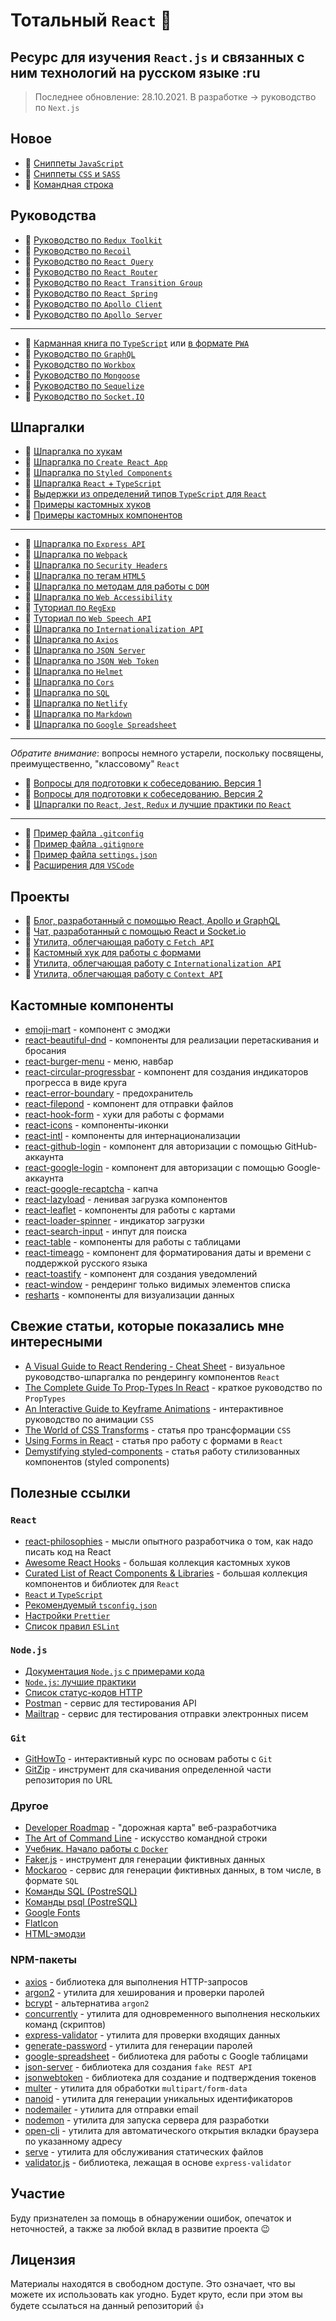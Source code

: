 # Тотальный `React` :metal:

## Ресурс для изучения `React.js` и связанных с ним технологий на русском языке :ru

> Последнее обновление: 28.10.2021. В разработке -> руководство по `Next.js`

## Новое

- :memo: [Сниппеты `JavaScript`](./md/snippets_javascript.md)
- :memo: [Сниппеты `CSS` и `SASS`](./md/snippets_csssass.md)
- :memo: [Командная строка](./md/command_line.md)

## Руководства

- :page_with_curl: [Руководство по `Redux Toolkit`](./md/redux-toolkit.md)
- :page_with_curl: [Руководство по `Recoil`](./md/recoil.md)
- :page_with_curl: [Руководство по `React Query`](./md/react-query.md)
- :page_with_curl: [Руководство по `React Router`](./md/react-router.md)
- :page_with_curl: [Руководство по `React Transition Group`](./md/react-transition-group.md)
- :page_with_curl: [Руководство по `React Spring`](./md/react-spring.md)
- :page_with_curl: [Руководство по `Apollo Client`](./md/apollo/client.md)
- :page_with_curl: [Руководство по `Apollo Server`](./md/apollo/server.md)

---

- :page_with_curl: [Карманная книга по `TypeScript`](./md/ts.md) или [в формате `PWA`](https://typescript-handbook.ru/)
- :page_with_curl: [Руководство по `GraphQL`](./md/graphql.md)
- :page_with_curl: [Руководство по `Workbox`](./md/wb/wb.md)
- :page_with_curl: [Руководство по `Mongoose`](./md/mongoose.md)
- :page_with_curl: [Руководство по `Sequelize`](./md/sequelize.md)
- :page_with_curl: [Руководство по `Socket.IO`](./md/socket/README.md)

## Шпаргалки

- :memo: [Шпаргалка по хукам](./md/hooks.md)
- :memo: [Шпаргалка по `Create React App`](./md/create-react-app.md)
- :memo: [Шпаргалка по `Styled Components`](./md/styled-components.md)
- :memo: [Шпаргалка `React` + `TypeScript`](./md/react-typescript.md)
- :memo: [Выдержки из определений типов `TypeScript` для `React`](./md/react-types.md)
- :memo: [Примеры кастомных хуков](./md/custom-hooks.md)
- :memo: [Примеры кастомных компонентов](./md/custom-components.md)

---

- :memo: [Шпаргалка по `Express API`](./md/express-api.md)
- :memo: [Шпаргалка по `Webpack`](./md/webpack.md)
- :memo: [Шпаргалка по `Security Headers`](./md/security/security.md)
- :memo: [Шпаргалка по тегам `HTML5`](./md/html5.md)
- :memo: [Шпаргалка по методам для работы с `DOM`](./md/js-dom.md)
- :memo: [Шпаргалка по `Web Accessibility`](./md/access/access.md)
- :memo: [Туториал по `RegExp`](./md/regexp/regexp.md)
- :memo: [Туториал по `Web Speech API`](./md/regexp/regexp.md)
- :memo: [Шпаргалка по `Internationalization API`](./md/intl.md)
- :memo: [Шпаргалка по `Axios`](./md/axios.md)
- :memo: [Шпаргалка по `JSON Server`](./md/json-server/README.md)
- :memo: [Шпаргалка по `JSON Web Token`](./md/jsonwebtoken.md)
- :memo: [Шпаргалка по `Helmet`](./md/helmet.md)
- :memo: [Шпаргалка по `Cors`](./md/cors.md)
- :memo: [Шпаргалка по `SQL`](./md/sql.md)
- :memo: [Шпаргалка по `Netlify`](./md/netlify.md)
- :memo: [Шпаргалка по `Markdown`](./md/markdown.md)
- :memo: [Шпаргалка по `Google Spreadsheet`](./md/google-spreadsheet.md)

---

_Обратите внимание_: вопросы немного устарели, поскольку посвящены, преимущественно, "классовому" `React`

- :page_with_curl: [Вопросы для подготовки к собеседованию. Версия 1](./md/questions_react.md)
- :page_with_curl: [Вопросы для подготовки к собеседованию. Версия 2](./md/questions_react-v2.md)
- :memo: [Шпаргалки по `React`, `Jest`, `Redux` и лучшие практики по `React`](./md/cheatsheets-bestpractices.md)

---

- :floppy_disk: [Пример файла `.gitconfig`](./assets/.gitconfig)
- :floppy_disk: [Пример файла `.gitignore`](./assets/.gitignore)
- :floppy_disk: [Пример файла `settings.json`](./assets/settings.json)
- :memo: [Расширения для `VSCode`](./md/extensions.md)

## Проекты

- :link: [Блог, разработанный с помощью React, Apollo и GraphQL](https://github.com/harryheman/React-Apollo-GraphQL-Social-App)
- :link: [Чат, разработанный с помощью React и Socket.io](https://github.com/harryheman/React-Socket.io-Chat-App)
- :link: [Утилита, облегчающая работу с `Fetch API`](https://github.com/harryheman/simple-fetch)
- :link: [Кастомный хук для работы с формами](https://github.com/harryheman/simple-form-react)
- :link: [Утилита, облегчающая работу с `Internationalization API`](https://github.com/harryheman/easy-intl)
- :link: [Утилита, облегчающая работу с `Context API`](https://github.com/harryheman/react-simple-context)

## Кастомные компоненты

- [emoji-mart](https://github.com/missive/emoji-mart) - компонент с эмоджи
- [react-beautiful-dnd](https://github.com/vtereshyn/react-beautiful-dnd-ru) - компоненты для реализации перетаскивания и бросания
- [react-burger-menu](https://www.npmjs.com/package/react-burger-menu) - меню, навбар
- [react-circular-progressbar](https://www.npmjs.com/package/react-circular-progressbar) - компонент для создания индикаторов прогресса в виде круга
- [react-error-boundary](https://www.npmjs.com/package/react-error-boundary) - предохранитель
- [react-filepond](https://github.com/pqina/react-filepond) - компонент для отправки файлов
- [react-hook-form](https://react-hook-form.com/ru/) - хуки для работы с формами
- [react-icons](https://react-icons.github.io/react-icons/) - компоненты-иконки
- [react-intl](https://formatjs.io/) - компоненты для интернационализации
- [react-github-login](https://github.com/checkr/react-github-login) - компонент для авторизации с помощью GitHub-аккаунта
- [react-google-login](https://www.npmjs.com/package/react-google-login) - компонент для авторизации с помощью Google-аккаунта
- [react-google-recaptcha](https://www.npmjs.com/package/react-google-recaptcha) - капча
- [react-lazyload](https://www.npmjs.com/package/react-lazyload) - ленивая загрузка компонентов
- [react-leaflet](https://react-leaflet.js.org/) - компоненты для работы с картами
- [react-loader-spinner](https://www.npmjs.com/package/react-loader-spinner) - индикатор загрузки
- [react-search-input](https://www.npmjs.com/package/react-search-input) - инпут для поиска
- [react-table](https://react-table.tanstack.com/) - компоненты для работы с таблицами
- [react-timeago](https://www.npmjs.com/package/react-timeago) - компонент для форматирования даты и времени с поддержкой русского языка
- [react-toastify](https://github.com/fkhadra/react-toastify) - компонент для создания уведомлений
- [react-window](https://react-window.vercel.app/#/examples/list/fixed-size) - рендеринг только видимых элементов списка
- [resharts](https://recharts.org/en-US) - компоненты для визуализации данных

## Свежие статьи, которые показались мне интересными

- [A Visual Guide to React Rendering - Cheat Sheet](https://alexsidorenko.com/blog/react-render-cheat-sheet/) - визуальное руководство-шпаргалка по рендерингу компонентов `React`
- [The Complete Guide To Prop-Types In React](https://javascript.plainenglish.io/the-complete-guide-to-prop-types-in-react-9baa22e80ce4) - краткое руководство по `PropTypes`
- [An Interactive Guide to Keyframe Animations](https://www.joshwcomeau.com/animation/keyframe-animations/) - интерактивное руководство по анимации `CSS`
- [The World of CSS Transforms](https://www.joshwcomeau.com/css/transforms/) - статья про трансформации `CSS`
- [Using Forms in React](https://daveceddia.com/react-forms/) - статья про работу с формами в `React`
- [Demystifying styled-components](https://www.joshwcomeau.com/react/demystifying-styled-components/) - статья работу стилизованных компонентов (styled components)

## Полезные ссылки

### `React`

- [react-philosophies](https://github.com/mithi/react-philosophies) - мысли опытного разработчика о том, как надо писать код на React
- [Awesome React Hooks](https://github.com/rehooks/awesome-react-hooks) - большая коллекция кастомных хуков
- [Curated List of React Components & Libraries](https://github.com/brillout/awesome-react-components) - большая коллекция компонентов и библиотек для `React`
- [`React` и `TypeScript`](https://reactdev.ru/types/)
- [Рекомендуемый `tsconfig.json`](https://www.npmjs.com/package/@tsconfig/recommended)
- [Настройки `Prettier`](https://prettier.io/docs/en/options.html)
- [Список правил `ESLint`](https://eslint.org/docs/rules/)

### `Node.js`

- [Документация `Node.js` с примерами кода](https://nodejsdev.ru/doc/)
- [`Node.js`: лучшие практики](https://github.com/goldbergyoni/nodebestpractices/blob/master/README.russian.md)
- [Список статус-кодов HTTP](https://httpstatuses.com/)
- [Postman](https://www.postman.com/) - сервис для тестирования API
- [Mailtrap](https://mailtrap.io/) - сервис для тестирования отправки электронных писем

### `Git`

- [GitHowTo](https://githowto.com/ru) - интерактивный курс по основам работы с `Git`
- [GitZip](http://kinolien.github.io/gitzip/) - инструмент для скачивания определенной части репозитория по URL

### Другое

- [Developer Roadmap](https://github.com/kamranahmedse/developer-roadmap) - "дорожная карта" веб-разработчика
- [The Art of Command Line](https://github.com/jlevy/the-art-of-command-line) - искусство командной строки
- [Учебник. Начало работы с `Docker`](https://docs.microsoft.com/ru-ru/visualstudio/docker/tutorials/docker-tutorial)
- [Faker.js](https://fakerjsdocs.netlify.app/#browser-demo) - инструмент для генерации фиктивных данных
- [Mockaroo](https://www.mockaroo.com/) - сервис для генерации фиктивных данных, в том числе, в формате `SQL`
- [Команды SQL (PostreSQL)](https://postgrespro.ru/docs/postgresql/13/sql-commands)
- [Команды psql (PostreSQL)](https://postgrespro.ru/docs/postgresql/13/app-psql)
- [Google Fonts](https://fonts.google.com/)
- [FlatIcon](https://www.flaticon.com/)
- [HTML-эмодзи](https://www.w3schools.com/charsets/ref_emoji.asp)

### NPM-пакеты

- [axios](https://github.com/axios/axios) - библиотека для выполнения HTTP-запросов
- [argon2](https://www.npmjs.com/package/argon2) - утилита для хеширования и проверки паролей
- [bcrypt](https://www.npmjs.com/package/bcrypt) - альтернатива `argon2`
- [concurrently](https://www.npmjs.com/package/concurrently) - утилита для одновременного выполнения нескольких команд (скриптов)
- [express-validator](https://express-validator.github.io/docs/) - утилита для проверки входящих данных
- [generate-password](https://www.npmjs.com/package/generate-password) - утилита для генерации паролей
- [google-spreadsheet](https://theoephraim.github.io/node-google-spreadsheet/#/) - библиотека для работы с Google таблицами
- [json-server](https://github.com/typicode/json-server) - библиотека для создания `fake REST API`
- [jsonwebtoken](https://github.com/auth0/node-jsonwebtoken) - библиотека для создание и подтверждения токенов
- [multer](https://github.com/expressjs/multer/blob/master/doc/README-ru.md) - утилита для обработки `multipart/form-data`
- [nanoid](https://www.npmjs.com/package/nanoid) - утилита для генерации уникальных идентификаторов
- [nodemailer](https://nodemailer.com/) - утилита для отправки email
- [nodemon](https://www.npmjs.com/package/nodemon) - утилита для запуска сервера для разработки
- [open-cli](https://www.npmjs.com/package/open-cli) - утилита для автоматического открытия вкладки браузера по указанному адресу
- [serve](https://www.npmjs.com/package/serve) - утилита для обслуживания статических файлов
- [validator.js](https://github.com/validatorjs/validator.js) - библиотека, лежащая в основе `express-validator`

## Участие

Буду признателен за помощь в обнаружении ошибок, опечаток и неточностей, а также за любой вклад в развитие проекта :wink:

## Лицензия

Материалы находятся в свободном доступе. Это означает, что вы можете их использовать как угодно. Будет круто, если при этом вы будете ссылаться на данный репозиторий :thumbsup:
